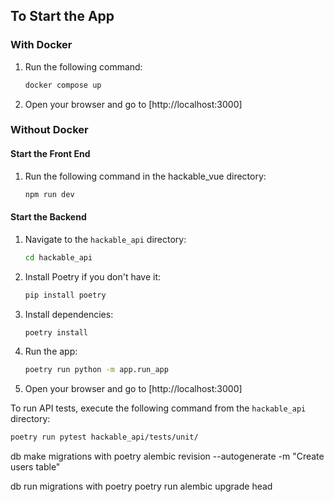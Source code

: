 ## To Start the App

### With Docker
1. Run the following command:
    ```bash
    docker compose up
    ```
2. Open your browser and go to [http://localhost:3000]

### Without Docker

#### Start the Front End
1. Run the following command in the hackable_vue directory:
    ```bash
    npm run dev
    ```

#### Start the Backend
1. Navigate to the `hackable_api` directory:
    ```bash
    cd hackable_api
    ```
2. Install Poetry if you don't have it:
    ```bash
    pip install poetry
    ```
3. Install dependencies:
    ```bash
    poetry install
    ```
4. Run the app:
    ```bash
    poetry run python -m app.run_app
    ```
5. Open your browser and go to [http://localhost:3000]

To run API tests, execute the following command from the `hackable_api` directory:
```bash
poetry run pytest hackable_api/tests/unit/
```

db make migrations with poetry
alembic revision --autogenerate -m "Create users table"

db run migrations with poetry
poetry run alembic upgrade head